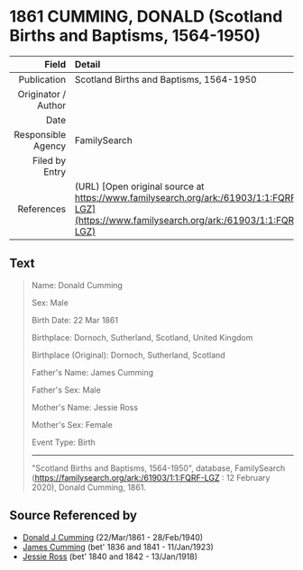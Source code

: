 ﻿---
layout: page
permalink: /sources/s31764556
---

# 1861 CUMMING, DONALD (Scotland Births and Baptisms, 1564-1950)

Field | Detail
---:|:---
Publication | Scotland Births and Baptisms, 1564-1950
Originator / Author | 
Date | 
Responsible Agency | FamilySearch
Filed by Entry | 
References | (URL) [Open original source at https://www.familysearch.org/ark:/61903/1:1:FQRF-LGZ](https://www.familysearch.org/ark:/61903/1:1:FQRF-LGZ)

## Text

> Name: Donald Cumming
>
> Sex: Male
>
> Birth Date: 22 Mar 1861
>
> Birthplace: Dornoch, Sutherland, Scotland, United Kingdom
>
> Birthplace (Original): Dornoch, Sutherland, Scotland
>
> Father's Name: James Cumming
>
> Father's Sex: Male
>
> Mother's Name: Jessie Ross
>
> Mother's Sex: Female
>
> Event Type: Birth
>
> ---
>
> "Scotland Births and Baptisms, 1564-1950", database, FamilySearch (https://familysearch.org/ark:/61903/1:1:FQRF-LGZ : 12 February 2020), Donald Cumming, 1861.
>

## Source Referenced by

* [Donald J Cumming](../people/@20465544@-donald-j-cumming-b1861-3-22-d1940-2-28.md) (22/Mar/1861 - 28/Feb/1940)
* [James Cumming](../people/@66384942@-james-cumming-b1836~1841-d1923-1-11.md) (bet' 1836 and 1841 - 11/Jan/1923)
* [Jessie Ross](../people/@60546968@-jessie-ross-b1840~1842-d1918-1-13.md) (bet' 1840 and 1842 - 13/Jan/1918)
